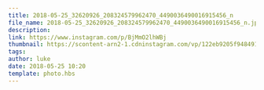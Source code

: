 ```yaml
---
title: 2018-05-25_32620926_208324579962470_4490036490016915456_n
file_name: 2018-05-25_32620926_208324579962470_4490036490016915456_n.jpg
description: 
link: https://www.instagram.com/p/BjMmO2lhWBj
thumbnail: https://scontent-arn2-1.cdninstagram.com/vp/122eb9205f948491ba09dad6f4342305/5CD23070/t51.2885-15/sh0.08/e35/s640x640/32620926_208324579962470_4490036490016915456_n.jpg?_nc_ht=scontent-arn2-1.cdninstagram.com&ig_cache_key=MTc4Njk3MTI5ODYxMDg5Njk5NQ%3D%3D.2
tags: 
author: luke
date: 2018-05-25 10:20
template: photo.hbs
---
```

